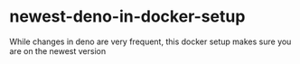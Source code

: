 # newest-deno-in-docker-setup
While changes in deno are very frequent, this docker setup makes sure you are on the newest version
